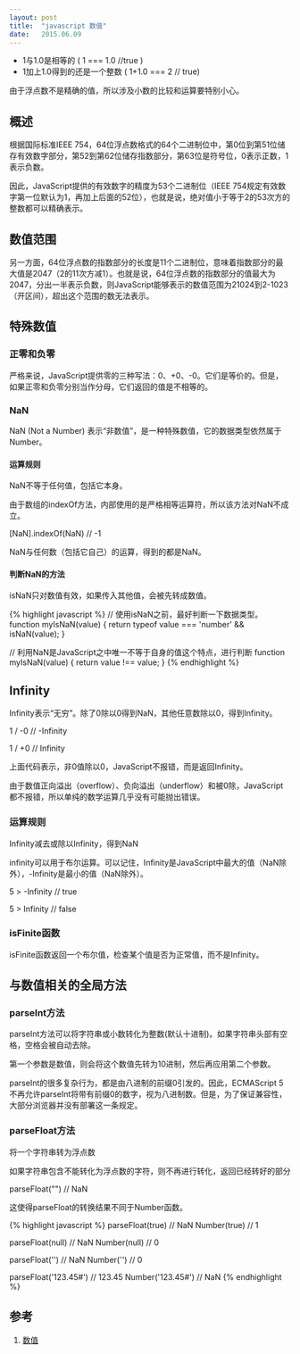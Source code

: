 ```yaml
---
layout: post
title:  "javascript 数值"
date:   2015.06.09
---
```


- 1与1.0是相等的 ( 1 === 1.0 //true )
- 1加上1.0得到的还是一个整数 ( 1+1.0 === 2 // true)

由于浮点数不是精确的值，所以涉及小数的比较和运算要特别小心。


## 概述

根据国际标准IEEE 754，64位浮点数格式的64个二进制位中，第0位到第51位储存有效数字部分，第52到第62位储存指数部分，第63位是符号位，0表示正数，1表示负数。

因此，JavaScript提供的有效数字的精度为53个二进制位（IEEE 754规定有效数字第一位默认为1，再加上后面的52位），也就是说，绝对值小于等于2的53次方的整数都可以精确表示。

## 数值范围

另一方面，64位浮点数的指数部分的长度是11个二进制位，意味着指数部分的最大值是2047（2的11次方减1）。也就是说，64位浮点数的指数部分的值最大为2047，分出一半表示负数，则JavaScript能够表示的数值范围为21024到2-1023（开区间），超出这个范围的数无法表示。

## 特殊数值

### 正零和负零

严格来说，JavaScript提供零的三种写法：0、+0、-0。它们是等价的。但是，如果正零和负零分别当作分母，它们返回的值是不相等的。

### NaN

NaN (Not a Number) 表示“非数值”，是一种特殊数值，它的数据类型依然属于Number。


#### 运算规则

NaN不等于任何值，包括它本身。

由于数组的indexOf方法，内部使用的是严格相等运算符，所以该方法对NaN不成立。	

[NaN].indexOf(NaN) // -1

NaN与任何数（包括它自己）的运算，得到的都是NaN。

#### 判断NaN的方法

isNaN只对数值有效，如果传入其他值，会被先转成数值。

{% highlight javascript %}
// 使用isNaN之前，最好判断一下数据类型。
function myIsNaN(value) {
    return typeof value === 'number' && isNaN(value);
}

// 利用NaN是JavaScript之中唯一不等于自身的值这个特点，进行判断
function myIsNaN(value) {
    return value !== value;
}
{% endhighlight %}

## Infinity

Infinity表示“无穷”。除了0除以0得到NaN，其他任意数除以0，得到Infinity。

1 / -0 // -Infinity

1 / +0 // Infinity

上面代码表示，非0值除以0，JavaScript不报错，而是返回Infinity。

由于数值正向溢出（overflow）、负向溢出（underflow）和被0除，JavaScript都不报错，所以单纯的数学运算几乎没有可能抛出错误。

### 运算规则

Infinity减去或除以Infinity，得到NaN

infinity可以用于布尔运算。可以记住，Infinity是JavaScript中最大的值（NaN除外），-Infinity是最小的值（NaN除外）。	

5 > -Infinity // true

5 > Infinity // false

### isFinite函数

isFinite函数返回一个布尔值，检查某个值是否为正常值，而不是Infinity。

## 与数值相关的全局方法

### parseInt方法

parseInt方法可以将字符串或小数转化为整数(默认十进制)。如果字符串头部有空格，空格会被自动去除。

第一个参数是数值，则会将这个数值先转为10进制，然后再应用第二个参数。

parseInt的很多复杂行为，都是由八进制的前缀0引发的。因此，ECMAScript 5不再允许parseInt将带有前缀0的数字，视为八进制数。但是，为了保证兼容性，大部分浏览器并没有部署这一条规定。

### parseFloat方法

将一个字符串转为浮点数

如果字符串包含不能转化为浮点数的字符，则不再进行转化，返回已经转好的部分

parseFloat("") // NaN

这使得parseFloat的转换结果不同于Number函数。

{% highlight javascript %}
parseFloat(true)  // NaN
Number(true) // 1

parseFloat(null) // NaN
Number(null) // 0

parseFloat('') // NaN
Number('') // 0

parseFloat('123.45#') // 123.45
Number('123.45#') // NaN
{% endhighlight %}

## 参考

1. [数值](http://javascript.ruanyifeng.com/grammar/number.html)